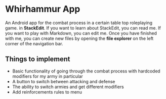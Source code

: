# Whirhammur App

An Android app for the combat process in a certain table top roleplaying game.  in **StackEdit**. If you want to learn about StackEdit, you can read me. If you want to play with Markdown, you can edit me. Once you have finished with me, you can create new files by opening the **file explorer** on the left corner of the navigation bar.


## Things to implement

- Basic functionality of going through the  combat process with hardcoded modifiers for my army in particular
- A button to switch between attacking and defense
- The ability to switch armies and get different modifiers
- Add reinforcements rules to menu